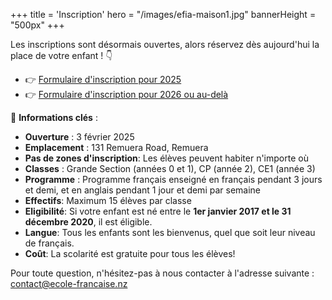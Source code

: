 +++
title = 'Inscription'
hero = "/images/efia-maison1.jpg"
bannerHeight = "500px"
+++

Les inscriptions sont désormais ouvertes, alors réservez dès aujourd'hui la place de votre enfant&nbsp;! 👇

- 👉 [Formulaire d'inscription pour 2025](https://ecole-francaise.nz/efia_application_form.pdf)
- 👉 [Formulaire d'inscription pour 2026 ou au-delà](https://ecole-francaise.nz/efia_application_form_2026_plus.pdf)

🔑 **Informations clés**&nbsp;:

- **Ouverture**&nbsp;: 3 février 2025
- **Emplacement**&nbsp;: 131 Remuera Road, Remuera
- **Pas de zones d'inscription**: Les élèves peuvent habiter n'importe où
- **Classes**&nbsp;: Grande Section (années 0 et 1), CP (année 2), CE1 (année 3)
- **Programme**&nbsp;: Programme français enseigné en français pendant 3 jours et demi, et en anglais pendant 1 jour et demi par semaine
- **Effectifs**: Maximum 15 élèves par classe
- **Eligibilité**: Si votre enfant est né entre le **1er janvier 2017 et le 31 décembre 2020**, il est éligible.
- **Langue**: Tous les enfants sont les bienvenus, quel que soit leur niveau de français.
- **Coût**: La scolarité est gratuite pour tous les élèves!

Pour toute question, n'hésitez-pas à nous contacter à l'adresse suivante&nbsp;: contact@ecole-francaise.nz

